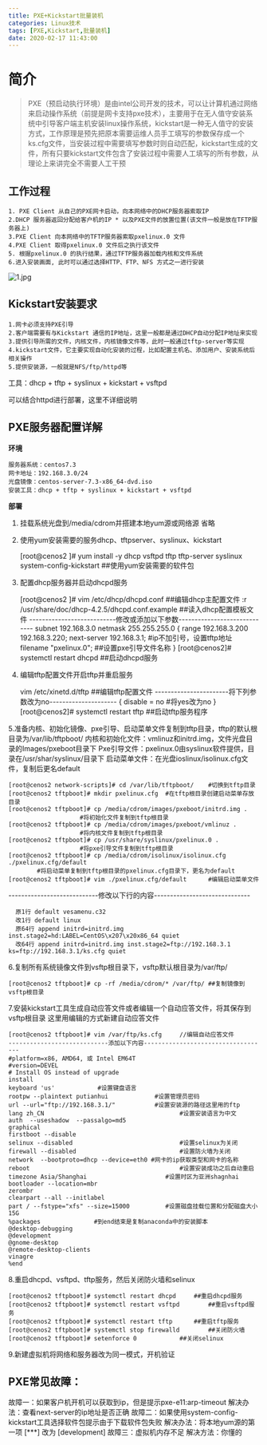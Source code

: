 ```yaml
---
title: PXE+Kickstart批量装机
categories: Linux技术
tags: [PXE,Kickstart,批量装机]
date: 2020-02-17 11:43:00
---
```

简介
==

> PXE（预启动执行环境）是由intel公司开发的技术，可以让计算机通过网络来启动操作系统（前提是网卡支持pxe技术），主要用于在无人值守安装系统中引导客户端主机安装linux操作系统，kickstart是一种无人值守的安装方式，工作原理是预先把原本需要运维人员手工填写的参数保存成一个ks.cfg文件，当安装过程中需要填写参数时则自动匹配，kickstart生成的文件，所有只要kickstart文件包含了安装过程中需要人工填写的所有参数，从理论上来讲完全不需要人工干预

工作过程
----

    1. PXE Client 从自己的PXE网卡启动，向本网络中的DHCP服务器索取IP
    2.DHCP 服务器返回分配给客户机的IP * 以及PXE文件的放置位置(该文件一般是放在TFTP服务器上)
    3.PXE Client 向本网络中的TFTP服务器索取pxelinux.0 文件
    4.PXE Client 取得pxelinux.0 文件后之执行该文件
    5. 根据pxelinux.0 的执行结果，通过TFTP服务器加载内核和文件系统 
    6.进入安装画面, 此时可以通过选择HTTP、FTP、NFS 方式之一进行安装

![1.jpg][1]

Kickstart安装要求
-------------

    1.网卡必须支持PXE引导
    2.客户端需要有与Kickstart 通信的IP地址，这里一般都是通过DHCP自动分配IP地址来实现
    3.提供引导所需的文件，内核文件，内核镜像文件等，此时一般通过tftp-server等实现
    4.kickstart文件，它主要实现自动化安装的过程，比如配置主机名、添加用户、安装系统后相关操作
    5.提供安装源，一般就是NFS/ftp/httpd等

工具：dhcp + tftp + syslinux + kickstart + vsftpd

可以结合httpd进行部署，这里不详细说明

PXE服务器配置详解
----------
**环境**

    服务器系统：centos7.3
    网卡地址：192.168.3.0/24
    光盘镜像：centos-server-7.3-x86_64-dvd.iso
    安装工具：dhcp + tftp + syslinux + kickstart + vsftpd

**部署**

1.	挂载系统光盘到/media/cdrom并搭建本地yum源或网络源
          省略
2.	使用yum安装需要的服务dhcp、tftpserver、syslinux、kickstart

    [root@cenos2 ]# yum install -y dhcp vsftpd tftp tftp-server syslinux system-config-kickstart
    						##使用yum安装需要的软件包

3. 配置dhcp服务器并启动dhcpd服务

    [root@cenos2 ]# vim /etc/dhcp/dhcpd.conf 		##编辑dhcp主配置文件
    :r /usr/share/doc/dhcp-4.2.5/dhcpd.conf.example		##读入dhcp配置模板文件
    ---------------------------修改或添加以下参数-----------------------------
    subnet 192.168.3.0 netmask 255.255.255.0 {
      range 192.168.3.200 192.168.3.220;
      next-server             192.168.3.1;				#ip不加引号，设置tftp地址
      filename                "pxelinux.0";				##设置pxe引导文件名称
    }
    [root@cenos2]# systemctl restart dhcpd			##启动dhcpd服务

4. 编辑tftp配置文件开启tftp并重启服务

    vim /etc/xinetd.d/tftp 					##编辑tftp配置文件
    -----------------------将下列参数改为no---------------------
    {
            disable                 = no #将yes改为no
    }
    [root@cenos2]# systemctl restart tftp			##启动tftp服务程序

5.准备内核、初始化镜像、pxe引导、启动菜单文件复制到tftp目录，tftp的默认根目录为/var/lib/tftpboot/
内核和初始化文件：vmlinuz和initrd.img，文件光盘目录的Images/pxeboot目录下
Pxe引导文件：pxelinux.0由syslinux软件提供，目录在/usr/shar/syslinux/目录下
启动菜单文件：在光盘ioslinux/isolinux.cfg文件，复制后更名default

    [root@cenos2 network-scripts]# cd /var/lib/tftpboot/	#切换到tftp目录
    [root@cenos2 tftpboot]# mkdir pxelinux.cfg	#在tftp根目录创建启动菜单存放目录
    [root@cenos2 tftpboot]# cp /media/cdrom/images/pxeboot/initrd.img .
    					#将初始化文件复制到tftp根目录
    [root@cenos2 tftpboot]# cp /media/cdrom/images/pxeboot/vmlinuz .
    					#将内核文件复制到tftp根目录
    [root@cenos2 tftpboot]# cp /usr/share/syslinux/pxelinux.0 .
    					#将pxe引导文件复制到tftp根目录
    [root@cenos2 tftpboot]# cp /media/cdrom/isolinux/isolinux.cfg ./pxelinux.cfg/default
    		#将启动菜单复制到tftp根目录的pxelinux.cfg目录下，更名为default
    [root@cenos2 tftpboot]# vim ./pxelinux.cfg/default		#编辑启动菜单文件

----------------------------修改以下行的内容------------------------------

      原1行 default vesamenu.c32
      改1行 default linux
      原64行 append initrd=initrd.img inst.stage2=hd:LABEL=CentOS\x207\x20x86_64 quiet
      改64行 append initrd=initrd.img inst.stage2=ftp://192.168.3.1 ks=ftp://192.168.3.1/ks.cfg quiet

6.复制所有系统镜像文件到vsftp根目录下，vsftp默认根目录为/var/ftp/

    [root@cenos2 tftpboot]# cp -rf /media/cdrom/* /var/ftp/	##复制镜像到vsftp根目录

7.安装kickstart工具生成自动应答文件或者编辑一个自动应答文件，将其保存到vsftp根目录
这里用编辑的方式新建自动应答文件

    [root@cenos2 tftpboot]# vim /var/ftp/ks.cfg		//编辑自动应答文件
    ----------------------------添加以下内容-----------------------------------
    #platform=x86, AMD64, 或 Intel EM64T
    #version=DEVEL
    # Install OS instead of upgrade
    install
    keyboard 'us'  			 #设置键盘语言
    rootpw --plaintext putianhui           	 #设置管理员密码
    url --url="ftp://192.168.3.1/"         	 #设置安装源的路径这里用的ftp
    lang zh_CN                              		#设置安装语言为中文
    auth  --useshadow  --passalgo=md5
    graphical
    firstboot --disable
    selinux --disabled                      		#设置selinux为关闭
    firewall --disabled                     		#设置防火墙为关闭
    network  --bootproto=dhcp --device=eth0 #网卡的ip获取类型和网卡的名称
    reboot                                  		#设置安装成功之后自动重启
    timezone Asia/Shanghai                  	#设置时区为亚洲shagnhai
    bootloader --location=mbr
    zerombr
    clearpart --all --initlabel
    part / --fstype="xfs" --size=15000      	#设置磁盘挂载位置和分配磁盘大小15G
    %packages				#到end结束是复制anaconda中的安装脚本
    @desktop-debugging
    @development
    @gnome-desktop
    @remote-desktop-clients
    vinagre
    %end

8.重启dhcpd、vsftpd、tftp服务，然后关闭防火墙和selinux

    [root@cenos2 tftpboot]# systemctl restart dhcpd		##重启dhcpd服务
    [root@cenos2 tftpboot]# systemctl restart vsftpd		##重启vsftpd服务
    [root@cenos2 tftpboot]# systemctl restart tftp		##重启tftp服务
    [root@cenos2 tftpboot]# systemctl stop firewalld		##关闭防火墙
    [root@cenos2 tftpboot]# setenforce 0			##关闭selinux

9.新建虚拟机将网络和服务器改为同一模式，开机验证

PXE常见故障：
--------

故障一：如果客户机开机可以获取到ip，但是提示pxe-e11:arp-timeout
解决办法：查看next-server的ip地址是否正确
故障二：如果使用system-config-kickstart工具选择软件包提示由于下载软件包失败
解决办法：将本地yum源的第一项 [***] 改为 [development]
故障三：虚拟机内存不足
解决方法：你懂的









  [1]: https://www.kococ.cn/usr/uploads/2020/02/2309972010.jpg


